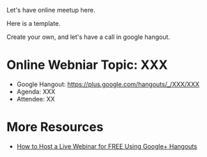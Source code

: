 Let's have online meetup here.

Here is a template.

Create your own, and let's have a call in google hangout.

# Online Webniar Topic: XXX
- Google Hangout: https://plus.google.com/hangouts/_/XXX/XXX
- Agenda: XXX
- Attendee: XX

# More Resources
- [How to Host a Live Webinar for FREE Using Google+ Hangouts](http://www.trainingauthors.com/how-to-host-a-live-webinar-for-free-using-google-hangouts/)